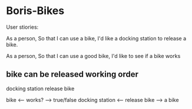 # Boris-Bikes

User stiories:

As a person,
So that I can use a bike,
I'd like a docking station to release a bike.

As a person,
So that I can use a good bike,
I'd like to see if a bike works

bike                    can be released
                        working order
----------------------------------------
docking station         release bike

bike <-- works? -->  true/false
docking station <-- release bike --> a bike
